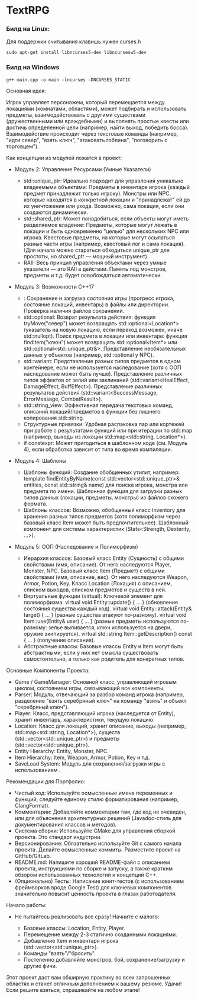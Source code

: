 # TextRPG
 

### Билд на Linux:

Для поддержки считывания клавишь нужен сurses.h
```
sudo apt-get install libncurses5-dev libncursesw5-dev
```

### Билд на Windows
```
g++ main.cpp -o main -lncurses -DNCURSES_STATIC
```

 Основная идея:

Игрок управляет персонажем, который перемещается между локациями (комнатами, областями), может подбирать и использовать предметы, взаимодействовать с другими существами (дружественными или враждебными) и выполнять простые квесты или достичь определенной цели (например, найти выход, победить босса). Взаимодействие происходит через текстовые команды (например, "идти север", "взять ключ", "атаковать гоблина", "поговорить с торговцем").

Как концепции из модулей ложатся в проект:
* Модуль 2: Управление Ресурсами (Умные Указатели)

    * std::unique_ptr: Идеально подходит для управления уникально владеемыми объектами:
        Предметы в инвентаре игрока (каждый предмет принадлежит только игроку).
        Монстры или NPC, которые находятся в конкретной локации и "принадлежат" ей до их уничтожения или ухода.
        Возможно, сама локация, если они создаются динамически.
    * std::shared_ptr: Может понадобиться, если объекты могут иметь разделяемое владение:
        Предметы, которые могут лежать в локации и быть одновременно "целью" для нескольких NPC или игрока.
        Квестовые предметы, на которые могут ссылаться разные части игры (например, квестовый лог и сама локация).
        (Для начала можно стараться обходиться unique_ptr для простоты, но shared_ptr — мощный инструмент).
    * RAII: Весь принцип управления объектами через умные указатели — это RAII в действии. Память под монстров, предметы и т.д. будет освобождаться автоматически.

* Модуль 3: Возможности C++17

    * <filesystem>: Сохранение и загрузка состояния игры (прогресс игрока, состояние локаций, инвентарь) в файлы или директории. Проверка наличия файлов сохранений.
    * std::optional:
        Возврат результата действия: функция tryMove("север") может возвращать std::optional<Location*> (указатель на новую локацию, если переход возможен, иначе std::nullopt).
        Поиск предмета в локации или инвентаре: функция findItem("ключ") может возвращать std::optional<Item*> или std::optional<std::unique_ptr<Item>&>.
        Представление необязательных данных у объектов (например, std::optional<Quest> у NPC).
    * std::variant:
        Представление разных типов предметов в одном контейнере, если не используется наследование (хотя с ООП наследование может быть лучше).
        Представление различных типов эффектов от зелий или заклинаний (std::variant<HealEffect, DamageEffect, BuffEffect>).
        Представление различных результатов действия (std::variant<SuccessMessage, ErrorMessage, CombatResult>).
    * std::string_view: Эффективная передача текстовых команд, описаний локаций/предметов в функции без лишнего копирования std::string.
    * Структурные привязки: Удобная распаковка пар или кортежей при работе с результатами функций или при итерации по std::map (например, выходы из локации std::map<std::string, Location*>).
    * if constexpr: Может пригодиться в шаблонном коде (см. Модуль 4), если обработка зависит от типа во время компиляции.

* Модуль 4: Шаблоны

    * Шаблоны функций: Создание обобщенных утилит, например:
        template<typename T> findEntityByName(const std::vector<std::unique_ptr<T>>& entities, const std::string& name) для поиска игрока, монстра или предмета по имени.
        Шаблонная функция для загрузки разных типов данных (локации, предметы, монстры) из файлов схожего формата.
    * Шаблоны классов:
        Возможно, обобщенный класс Inventory<T> для хранения разных типов предметов (хотя полиморфизм через базовый класс Item может быть предпочтительнее).
        Шаблонный компонент для системы характеристик (Stats<Strength, Dexterity, ...>).

* Модуль 5: ООП (Наследование и Полиморфизм)

    * Иерархия классов:
        Базовый класс Entity (Сущность) с общими свойствами (имя, описание). От него наследуются Player, Monster, NPC.
        Базовый класс Item (Предмет) с общими свойствами (имя, описание, вес). От него наследуются Weapon, Armor, Potion, Key.
        Класс Location (Локация) с описанием, списком выходов, списком предметов и существ в ней.
    * Виртуальные функции (virtual): Ключевой элемент для полиморфизма.
        virtual void Entity::update() { ... } (обновление состояния существа каждый ход).
        virtual void Entity::attack(Entity& target) { ... } (разные существа атакуют по-разному).
        virtual void Item::use(Entity& user) { ... } (разные предметы используются по-разному: зелье выпивается, ключ используется на двери, оружие экипируется).
        virtual std::string Item::getDescription() const { ... } (получение описания).
    * Абстрактные классы: Базовые классы Entity и Item могут быть абстрактными, если у них нет смысла существовать самостоятельно, а только как родитель для конкретных типов.

Основные Компоненты Проекта:

* Game / GameManager: Основной класс, управляющий игровым циклом, состоянием игры, связывающий все компоненты.
* Parser: Модуль, отвечающий за разбор команд игрока (например, разделение "взять серебряный ключ" на команду "взять" и объект "серебряный ключ").
* Player: Класс, представляющий игрока (наследуется от Entity), хранит инвентарь, характеристики, текущую локацию.
* Location: Класс для локаций, хранит описание, выходы (например, std::map<std::string, Location*>), существ (std::vector<std::unique_ptr<Entity>>) и предметы (std::vector<std::unique_ptr<Item>>).
* Entity Hierarchy: Entity, Monster, NPC.
* Item Hierarchy: Item, Weapon, Armor, Potion, Key и т.д.
* SaveLoad System: Модуль для сохранения/загрузки игры с использованием <filesystem>.

Рекомендации для Портфолио:

* Чистый код: Используйте осмысленные имена переменных и функций, следуйте единому стилю форматирования (например, ClangFormat).
* Комментарии: Добавляйте комментарии там, где код не очевиден, или для объяснения архитектурных решений (Javadoc-стиль для документирования классов и методов).
* Система сборки: Используйте CMake для управления сборкой проекта. Это стандарт индустрии.
* Версионирование: Обязательно используйте Git с самого начала проекта. Делайте осмысленные коммиты. Разместите проект на GitHub/GitLab.
* README.md: Напишите хороший README-файл с описанием проекта, инструкциями по сборке и запуску, а также кратким обзором использованных технологий и концепций C++.
* (Опционально) Тесты: Написание юнит-тестов (с использованием фреймворков вроде Google Test) для ключевых компонентов значительно повысит ценность проекта в глазах работодателя.

Начало работы:

* Не пытайтесь реализовать все сразу! Начните с малого:

    * Базовые классы: Location, Entity, Player.
    * Перемещение между 2-3 статично созданными локациями.
    * Добавление Item и инвентаря игрока (std::vector<std::unique_ptr<Item>>).
    * Команды "взять"/"бросить".
    * Постепенно добавляйте монстров, бой, сохранение/загрузку и другие фичи.

Этот проект даст вам обширную практику во всех запрошенных областях и станет отличным дополнением к вашему резюме. Удачи! Если решите взяться, спрашивайте на любом этапе!
